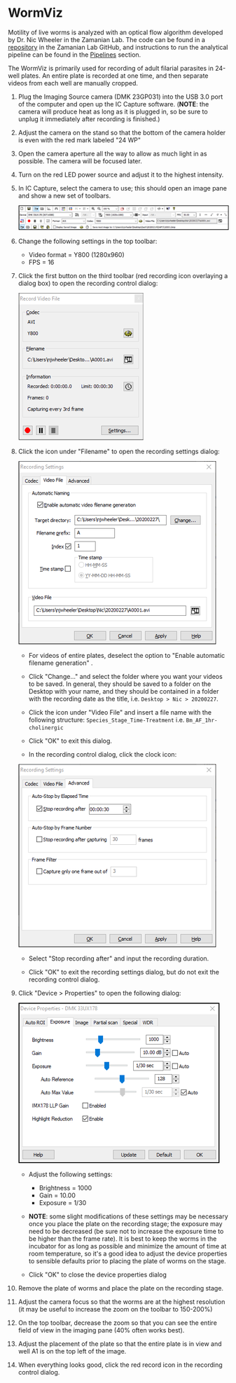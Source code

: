 # WormViz

Motility of live worms is analyzed with an optical flow algorithm developed by Dr. Nic Wheeler in the Zamanian Lab. The code can be found in a [repository](https://github.com/zamanianlab/BrugiaMotilityAnalysis) in the Zamanian Lab GitHub, and instructions to run the analytical pipeline can be found in the [Pipelines](../../pipelines.md) section.

The WormViz is primarily used for recording of adult filarial parasites in 24-well plates. An entire plate is recorded at one time, and then separate videos from each well are manually cropped.

1. Plug the Imaging Source camera (DMK 23GP031) into the USB 3.0 port of the computer and open up the IC Capture software. (**NOTE**: the camera will produce heat as long as it is plugged in, so be sure to unplug it immediately after recording is finished.)

2. Adjust the camera on the stand so that the bottom of the camera holder is even with the red mark labeled "24 WP"

3. Open the camera aperture all the way to allow as much light in as possible. The camera will be focused later.

2. Turn on the red LED power source and adjust it to the highest intensity.

3. In IC Capture, select the camera to use; this should open an image pane and show a new set of toolbars.

    ![Toolbar Settings](img/toolbar.png)

4. Change the following settings in the top toolbar:

    - Video format = Y800 (1280x960)
    - FPS = 16

5. Click the first button on the third toolbar (red recording icon overlaying a dialog box) to open the recording control dialog:

    ![Recording Control](img/recording_control.png)

6. Click the icon under "Filename" to open the recording settings dialog:

    ![Recording Settings](img/recording_settings.png)

      - For videos of entire plates, deselect the option to "Enable automatic filename generation" .

    - Click "Change..." and select the folder where you want your videos to be saved. In general, they should be saved to a folder on the Desktop with your name, and they should be contained in a folder with the recording date as the title, i.e. `Desktop > Nic > 20200227`.

    - Click the icon under "Video File" and insert a file name with the following structure:
    `Species_Stage_Time-Treatment` i.e. `Bm_AF_1hr-cholinergic`

    - Click "OK" to exit this dialog.

    - In the recording control dialog, click the clock icon:

    ![Time Settings](img/time_settings.png)

    - Select "Stop recording after" and input the recording duration.

    - Click "OK" to exit the recording settings dialog, but do not exit the recording control dialog.

 7. Click "Device > Properties" to open the following dialog:

    ![Device Properties](img/device_properties.png)

    - Adjust the following settings:

        - Brightness = 1000
        - Gain = 10.00
        - Exposure = 1/30

    - **NOTE**: some slight modifications of these settings may be necessary once you place the plate on the recording stage; the exposure may need to be decreased (be sure not to increase the exposure time to be higher than the frame rate). It is best to keep the worms in the incubator for as long as possible and minimize the amount of time at room temperature, so it's a good idea to adjust the device properties to sensible defaults prior to placing the plate of worms on the stage.

    - Click "OK" to close the device properties dialog

9. Remove the plate of worms and place the plate on the recording stage.

10. Adjust the camera focus so that the worms are at the highest resolution (it may be useful to increase the zoom on the toolbar to 150-200%)

8. On the top toolbar, decrease the zoom so that you can see the entire field of view in the imaging pane (40% often works best).

11. Adjust the placement of the plate so that the entire plate is in view and well A1 is on the top left of the image.

12. When everything looks good, click the red record icon in the recording control dialog.



<!--
## Zeiss Stemi 508

## ImageXpress







There are a few primary considerations when preparing to record videos:

1. Video size: Generally, files are stored as raw AVI files or with JPEG compression. JPEG compressed videos are much smaller but the compression is lossy (i.e. lower resolution than the raw version), but in our experience this does not significantly hinder analyses. File size is a direct correlation between video format (i.e. 1600x1200) and the number of total frames, which is controlled by the frame rate (frames per second, FPS) and video length. One needs to consider all these factors prior to recording. A good place to start:

    - 1600x1200 pixels
    - 15-30 seconds
    - 16-30 FPS

2.
-->
